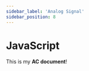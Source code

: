 ```yaml
---
sidebar_label: 'Analog Signal'
sidebar_position: 8
---
```


# JavaScript

This is my **AC document**!